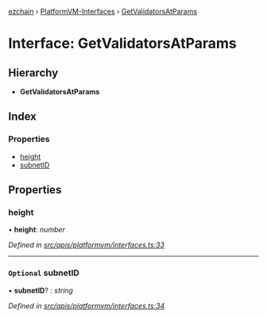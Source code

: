 [ezchain](../README.md) › [PlatformVM-Interfaces](../modules/platformvm_interfaces.md) › [GetValidatorsAtParams](platformvm_interfaces.getvalidatorsatparams.md)

# Interface: GetValidatorsAtParams

## Hierarchy

* **GetValidatorsAtParams**

## Index

### Properties

* [height](platformvm_interfaces.getvalidatorsatparams.md#height)
* [subnetID](platformvm_interfaces.getvalidatorsatparams.md#optional-subnetid)

## Properties

###  height

• **height**: *number*

*Defined in [src/apis/platformvm/interfaces.ts:33](https://github.com/EZChain-core/ezchainjs/blob/5511161/src/apis/platformvm/interfaces.ts#L33)*

___

### `Optional` subnetID

• **subnetID**? : *string*

*Defined in [src/apis/platformvm/interfaces.ts:34](https://github.com/EZChain-core/ezchainjs/blob/5511161/src/apis/platformvm/interfaces.ts#L34)*
